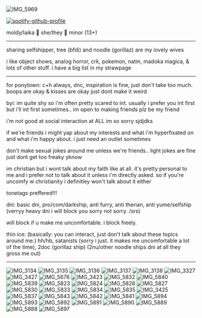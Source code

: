 ![IMG_5969](https://github.com/user-attachments/assets/2a901cf4-750e-451e-82fa-060958ba2876)

[![spotify-github-profile](https://spotify-github-profile.kittinanx.com/api/view?uid=31xb2lsykes5hwpq7dutpl2ilhra&cover_image=true&theme=novatorem&show_offline=false&background_color=121212&interchange=true&bar_color=342e47&bar_color_cover=false)](https://github.com/kittinan/spotify-github-profile)

moldy/laika 🪼 she/they 🪼 minor (13+)

---------------------------------------

sharing selfshipper, tree (bfdi) and noodle (gorillaz) are my lovely wives 

i like object shows, analog horror, crk, pokemon, natm, madoka magica, & lots of other stuff. i have a big list in my strawpage

---------------------------------------

for ponytown: c+h always, dnc, inspiration is fine, just don't take too much. boops are okay & kisses are okay just dont make it weird

byi: im quite shy so i'm often pretty scared to int. usually i prefer you int first but i'll int first sometimes.. im open to making friends plz be my friend

i'm not good at social interaction at ALL im so sorry sjdjdks 

if we're friends i might yap about my interests and what i'm hyperfixated on and what i'm happy about. i just need an outlet sometimes

don't make sexual jokes around me unless we're friends.. light jokes are fine just dont get too freaky yknow

im christian but i wont talk about my faith like at all. it's pretty personal to me and i prefer not to talk about it unless i'm directly asked. so if you're uncomfy w christianity i definitley won't talk about it either

tonetags preffered!!!

dni: basic dni, pro/com/darkship, anti furry, anti therian, anti yume/selfship (verryy heavy dni i will block you sorry not sorry. /srs) 

will block if u make me uncomfortable. i block freely. 

thin ice: (basically: you can interact, just don't talk about these topics around me.) hh/hb, satanists (sorry i just. it makes me uncomfortable a lot of the time), 2doc (gorillaz ship) (2nu/other noodle ships dni at all they gross me out) 

---------------------------------------
![IMG_3134](https://github.com/user-attachments/assets/adc7836b-e653-406c-94b8-7e3ddb407ada)
![IMG_3135](https://github.com/user-attachments/assets/b7a6aa67-4571-4280-999b-b6957b577022)
![IMG_3136](https://github.com/user-attachments/assets/6efaf892-a652-44e3-aeb8-628fc59e94bb)
![IMG_3137](https://github.com/user-attachments/assets/c8060488-b6ae-42b4-a3d4-8a9c233e7e70)
![IMG_3138](https://github.com/user-attachments/assets/38e7fdad-efa9-4de3-9d1f-f08dcf8ccdba)
![IMG_3327](https://github.com/user-attachments/assets/b6b4feca-c2f9-4f51-8a70-ab6b6795e1e2)
![IMG_3427](https://github.com/user-attachments/assets/0b9a9f46-64e4-42be-a7e3-9fb9401d246a)
![IMG_5676](https://github.com/user-attachments/assets/80917e30-d3e3-4831-bfcd-e8c6bb85483b)
![IMG_3423](https://github.com/user-attachments/assets/15301a88-5013-416f-afcd-9a7255dcdafc)
![IMG_5832](https://github.com/user-attachments/assets/25435ae7-8476-4de7-b4a4-4d4f55b3ee6c)
![IMG_5840](https://github.com/user-attachments/assets/cd6fad37-4659-434c-896b-d8a00761c053)
![IMG_5839](https://github.com/user-attachments/assets/673af5e0-334b-4d80-a6de-4762e457d5a3)
![IMG_5823](https://github.com/user-attachments/assets/a10b8ad7-3325-4132-9e5e-7e7a0546598a)
![IMG_5824](https://github.com/user-attachments/assets/2a997ead-f14d-46e7-9b27-8241e1aa408e)
![IMG_5826](https://github.com/user-attachments/assets/27b034e1-8deb-4944-90a4-106548f8eb4b)
![IMG_5827](https://github.com/user-attachments/assets/946474cd-3412-4f34-bc2e-f7136430fa10)
![IMG_5830](https://github.com/user-attachments/assets/0d94ff2b-15dd-45c7-a509-1cc72bf0b339)
![IMG_5833](https://github.com/user-attachments/assets/d0556ecf-0063-4109-8e50-63942270be38)
![IMG_5834](https://github.com/user-attachments/assets/06a2ac02-69fd-4297-a6e1-1df75fe91da3)
![IMG_5835](https://github.com/user-attachments/assets/64fefafc-30fa-4bda-bb26-0d6d380fb235)
![IMG_3425](https://github.com/user-attachments/assets/85a8bac4-d142-4725-900a-85220457ed18)
![IMG_5837](https://github.com/user-attachments/assets/6cd0a208-25ac-4dfc-a538-75e1034a4c5e)
![IMG_5843](https://github.com/user-attachments/assets/e17d1667-e28a-4495-9053-7780dbc692ac)
![IMG_5842](https://github.com/user-attachments/assets/eb3453fd-509f-4964-be61-35898133ad0c)
![IMG_5841](https://github.com/user-attachments/assets/a175d024-e605-4ead-8367-533e6aea1a51)
![IMG_5894](https://github.com/user-attachments/assets/96771014-37a9-46ec-b1ce-868c229362d8)
![IMG_5893](https://github.com/user-attachments/assets/b42f2dd7-2597-4905-8b5c-3a5a112d7f25)
![IMG_5892](https://github.com/user-attachments/assets/dfc03931-e6f5-44bd-bc75-92c14ecf21bf)
![IMG_5891](https://github.com/user-attachments/assets/d280d856-494b-41a6-bb1c-bb66b6daf939)
![IMG_5890](https://github.com/user-attachments/assets/adce8040-aafd-45ce-bab3-b4e6c0078e7a)
![IMG_5889](https://github.com/user-attachments/assets/903770e6-6b6e-4419-adfb-df8c4db627b2)
![IMG_5888](https://github.com/user-attachments/assets/ff54f521-694f-4ce9-b665-05574aef8cf1)
![IMG_5897](https://github.com/user-attachments/assets/5119ea8f-b155-45c0-b595-b48df847a6bc)

